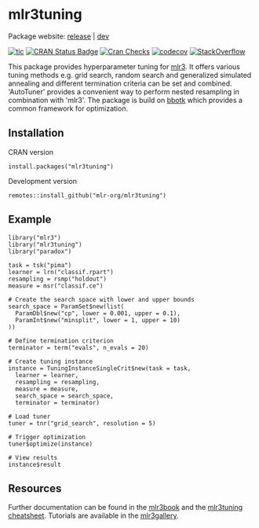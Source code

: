 # mlr3tuning

Package website: [release](https://mlr3tuning.mlr-org.com/) | [dev](https://mlr3tuning.mlr-org.com/dev)

<!-- badges: start -->
[![tic](https://github.com/mlr-org/mlr3tuning/workflows/tic/badge.svg?branch=master)](https://github.com/mlr-org/mlr3tuning/actions)
[![CRAN Status Badge](https://www.r-pkg.org/badges/version-ago/mlr3tuning)](https://cran.r-project.org/package=mlr3tuning)
[![Cran Checks](https://cranchecks.info/badges/worst/mlr3tuning)](https://cran.r-project.org/web/checks/check_results_mlr3tuning.html)
[![codecov](https://codecov.io/gh/mlr-org/mlr3tuning/branch/master/graph/badge.svg)](https://codecov.io/gh/mlr-org/mlr3tuning)
[![StackOverflow](https://img.shields.io/badge/stackoverflow-mlr3-orange.svg)](https://stackoverflow.com/questions/tagged/mlr3)
<!-- badges: end -->

This package provides hyperparameter tuning for
[mlr3](https://mlr3.mlr-org.com). It offers various tuning methods e.g. grid
search, random search and generalized simulated annealing and different
termination criteria can be set and combined. 'AutoTuner' provides a convenient
way to perform nested resampling in combination with 'mlr3'. The package is
build on [bbotk](https://github.com/mlr-org/bbotk) which provides a common
framework for optimization.

## Installation

CRAN version

```{r}
install.packages("mlr3tuning")
```

Development version

```{r}
remotes::install_github("mlr-org/mlr3tuning")
```

## Example

```{r}
library("mlr3")
library("mlr3tuning")
library("paradox")

task = tsk("pima")
learner = lrn("classif.rpart")
resampling = rsmp("holdout")
measure = msr("classif.ce")

# Create the search space with lower and upper bounds 
search_space = ParamSet$new(list(
  ParamDbl$new("cp", lower = 0.001, upper = 0.1),
  ParamInt$new("minsplit", lower = 1, upper = 10)
))

# Define termination criterion
terminator = term("evals", n_evals = 20)

# Create tuning instance
instance = TuningInstanceSingleCrit$new(task = task, 
  learner = learner, 
  resampling = resampling, 
  measure = measure, 
  search_space = search_space, 
  terminator = terminator)

# Load tuner
tuner = tnr("grid_search", resolution = 5)

# Trigger optimization
tuner$optimize(instance)

# View results
instance$result
```

## Resources

Further documentation can be found in the
[mlr3book](https://mlr3book.mlr-org.com/tuning.html) and the [mlr3tuning
cheatsheet](https://cheatsheets.mlr-org.com/mlr3tuning.pdf). Tutorials are
available in the [mlr3gallery](https://mlr3gallery.mlr-org.com/).

